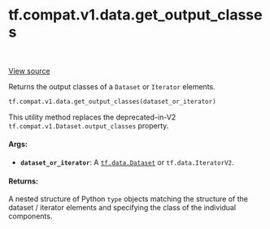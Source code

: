 <div itemscope itemtype="http://developers.google.com/ReferenceObject">
<meta itemprop="name" content="tf.compat.v1.data.get_output_classes" />
<meta itemprop="path" content="Stable" />
</div>

# tf.compat.v1.data.get_output_classes

<!-- Insert buttons -->

<table class="tfo-notebook-buttons tfo-api" align="left">
</table>

<a target="_blank" href="/code/stable/tensorflow/python/data/ops/dataset_ops.py">View source</a>



<!-- Start diff -->
Returns the output classes of a `Dataset` or `Iterator` elements.

``` python
tf.compat.v1.data.get_output_classes(dataset_or_iterator)
```



<!-- Placeholder for "Used in" -->

This utility method replaces the deprecated-in-V2
`tf.compat.v1.Dataset.output_classes` property.

#### Args:


* <b>`dataset_or_iterator`</b>: A <a href="../../../../tf/data/Dataset.md"><code>tf.data.Dataset</code></a> or `tf.data.IteratorV2`.


#### Returns:

A nested structure of Python `type` objects matching the structure of the
dataset / iterator elements and specifying the class of the individual
components.
